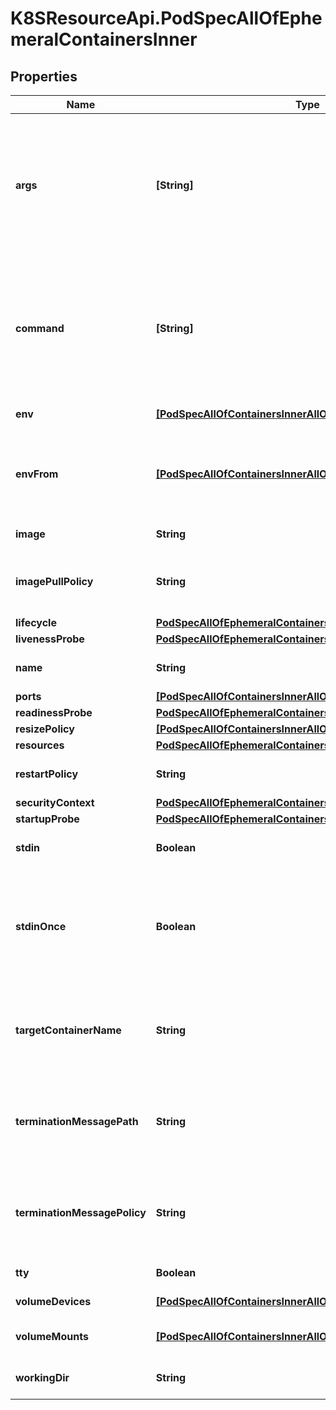 # K8SResourceApi.PodSpecAllOfEphemeralContainersInner

## Properties

Name | Type | Description | Notes
------------ | ------------- | ------------- | -------------
**args** | **[String]** | Arguments to the entrypoint. The image&#39;s CMD is used if this is not provided. Variable references $(VAR_NAME) are expanded using the container&#39;s environment. If a variable cannot be resolved, the reference in the input string will be unchanged. Double $$ are reduced to a single $, which allows for escaping the $(VAR_NAME) syntax: i.e. \&quot;$$(VAR_NAME)\&quot; will produce the string literal \&quot;$(VAR_NAME)\&quot;. Escaped references will never be expanded, regardless of whether the variable exists or not. Cannot be updated. More info: https://kubernetes.io/docs/tasks/inject-data-application/define-command-argument-container/#running-a-command-in-a-shell | [optional] 
**command** | **[String]** | Entrypoint array. Not executed within a shell. The image&#39;s ENTRYPOINT is used if this is not provided. Variable references $(VAR_NAME) are expanded using the container&#39;s environment. If a variable cannot be resolved, the reference in the input string will be unchanged. Double $$ are reduced to a single $, which allows for escaping the $(VAR_NAME) syntax: i.e. \&quot;$$(VAR_NAME)\&quot; will produce the string literal \&quot;$(VAR_NAME)\&quot;. Escaped references will never be expanded, regardless of whether the variable exists or not. Cannot be updated. More info: https://kubernetes.io/docs/tasks/inject-data-application/define-command-argument-container/#running-a-command-in-a-shell | [optional] 
**env** | [**[PodSpecAllOfContainersInnerAllOfEnvInner]**](PodSpecAllOfContainersInnerAllOfEnvInner.md) | List of environment variables to set in the container. Cannot be updated. | [optional] 
**envFrom** | [**[PodSpecAllOfContainersInnerAllOfEnvFromInner]**](PodSpecAllOfContainersInnerAllOfEnvFromInner.md) | List of sources to populate environment variables in the container. The keys defined within a source must be a C_IDENTIFIER. All invalid keys will be reported as an event when the container is starting. When a key exists in multiple sources, the value associated with the last source will take precedence. Values defined by an Env with a duplicate key will take precedence. Cannot be updated. | [optional] 
**image** | **String** | Container image name. More info: https://kubernetes.io/docs/concepts/containers/images | [optional] 
**imagePullPolicy** | **String** | Image pull policy. One of Always, Never, IfNotPresent. Defaults to Always if :latest tag is specified, or IfNotPresent otherwise. Cannot be updated. More info: https://kubernetes.io/docs/concepts/containers/images#updating-images | [optional] 
**lifecycle** | [**PodSpecAllOfEphemeralContainersInnerAllOfLifecycle**](PodSpecAllOfEphemeralContainersInnerAllOfLifecycle.md) |  | [optional] 
**livenessProbe** | [**PodSpecAllOfEphemeralContainersInnerAllOfLivenessProbe**](PodSpecAllOfEphemeralContainersInnerAllOfLivenessProbe.md) |  | [optional] 
**name** | **String** | Name of the ephemeral container specified as a DNS_LABEL. This name must be unique among all containers, init containers and ephemeral containers. | [default to &#39;&#39;]
**ports** | [**[PodSpecAllOfContainersInnerAllOfPortsInner]**](PodSpecAllOfContainersInnerAllOfPortsInner.md) | Ports are not allowed for ephemeral containers. | [optional] 
**readinessProbe** | [**PodSpecAllOfEphemeralContainersInnerAllOfLivenessProbe**](PodSpecAllOfEphemeralContainersInnerAllOfLivenessProbe.md) |  | [optional] 
**resizePolicy** | [**[PodSpecAllOfContainersInnerAllOfResizePolicyInner]**](PodSpecAllOfContainersInnerAllOfResizePolicyInner.md) | Resources resize policy for the container. | [optional] 
**resources** | [**PodSpecAllOfEphemeralContainersInnerAllOfResources**](PodSpecAllOfEphemeralContainersInnerAllOfResources.md) |  | [optional] 
**restartPolicy** | **String** | Restart policy for the container to manage the restart behavior of each container within a pod. This may only be set for init containers. You cannot set this field on ephemeral containers. | [optional] 
**securityContext** | [**PodSpecAllOfEphemeralContainersInnerAllOfSecurityContext**](PodSpecAllOfEphemeralContainersInnerAllOfSecurityContext.md) |  | [optional] 
**startupProbe** | [**PodSpecAllOfEphemeralContainersInnerAllOfLivenessProbe**](PodSpecAllOfEphemeralContainersInnerAllOfLivenessProbe.md) |  | [optional] 
**stdin** | **Boolean** | Whether this container should allocate a buffer for stdin in the container runtime. If this is not set, reads from stdin in the container will always result in EOF. Default is false. | [optional] 
**stdinOnce** | **Boolean** | Whether the container runtime should close the stdin channel after it has been opened by a single attach. When stdin is true the stdin stream will remain open across multiple attach sessions. If stdinOnce is set to true, stdin is opened on container start, is empty until the first client attaches to stdin, and then remains open and accepts data until the client disconnects, at which time stdin is closed and remains closed until the container is restarted. If this flag is false, a container processes that reads from stdin will never receive an EOF. Default is false | [optional] 
**targetContainerName** | **String** | If set, the name of the container from PodSpec that this ephemeral container targets. The ephemeral container will be run in the namespaces (IPC, PID, etc) of this container. If not set then the ephemeral container uses the namespaces configured in the Pod spec.  The container runtime must implement support for this feature. If the runtime does not support namespace targeting then the result of setting this field is undefined. | [optional] 
**terminationMessagePath** | **String** | Optional: Path at which the file to which the container&#39;s termination message will be written is mounted into the container&#39;s filesystem. Message written is intended to be brief final status, such as an assertion failure message. Will be truncated by the node if greater than 4096 bytes. The total message length across all containers will be limited to 12kb. Defaults to /dev/termination-log. Cannot be updated. | [optional] 
**terminationMessagePolicy** | **String** | Indicate how the termination message should be populated. File will use the contents of terminationMessagePath to populate the container status message on both success and failure. FallbackToLogsOnError will use the last chunk of container log output if the termination message file is empty and the container exited with an error. The log output is limited to 2048 bytes or 80 lines, whichever is smaller. Defaults to File. Cannot be updated. | [optional] 
**tty** | **Boolean** | Whether this container should allocate a TTY for itself, also requires &#39;stdin&#39; to be true. Default is false. | [optional] 
**volumeDevices** | [**[PodSpecAllOfContainersInnerAllOfVolumeDevicesInner]**](PodSpecAllOfContainersInnerAllOfVolumeDevicesInner.md) | volumeDevices is the list of block devices to be used by the container. | [optional] 
**volumeMounts** | [**[PodSpecAllOfContainersInnerAllOfVolumeMountsInner]**](PodSpecAllOfContainersInnerAllOfVolumeMountsInner.md) | Pod volumes to mount into the container&#39;s filesystem. Subpath mounts are not allowed for ephemeral containers. Cannot be updated. | [optional] 
**workingDir** | **String** | Container&#39;s working directory. If not specified, the container runtime&#39;s default will be used, which might be configured in the container image. Cannot be updated. | [optional] 


